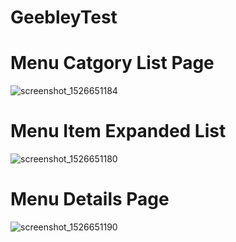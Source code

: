 # GeebleyTest

# Menu Catgory List Page
![screenshot_1526651184](https://user-images.githubusercontent.com/5920565/40266718-de2df19a-5b6d-11e8-92d1-47477688861c.png)

# Menu Item Expanded  List
![screenshot_1526651180](https://user-images.githubusercontent.com/5920565/40266712-d0b0545e-5b6d-11e8-9fea-1a2e456eec24.png)

# Menu Details Page
![screenshot_1526651190](https://user-images.githubusercontent.com/5920565/40266719-e12f461e-5b6d-11e8-98e1-ef26fc33257b.png)

